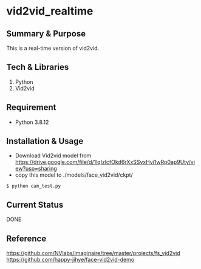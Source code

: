 # vid2vid_realtime

## Summary & Purpose
This is a real-time version of vid2vid.

## Tech & Libraries
1. Python
2. Vid2vid

## Requirement
- Python 3.8.12

## Installation & Usage
- Download Vid2vid model from https://drive.google.com/file/d/1lqIzlcfOkd6rXxSSvxHvi1wRp0ap9Uty/view?usp=sharing
- copy this model to ./models/face_vid2vid/ckpt/
```
$ python cam_test.py
```

## Current Status
DONE

## Reference
https://github.com/NVlabs/imaginaire/tree/master/projects/fs_vid2vid
https://github.com/happy-jihye/face-vid2vid-demo
